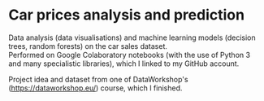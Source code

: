 # Car prices analysis and prediction

Data analysis (data visualisations) and machine learning models (decision trees, random forests) on the car sales dataset.\
Performed on Google Colaboratory notebooks (with the use of Python 3 and many specialistic libraries), which I linked to my GitHub account.


Project idea and dataset from one of DataWorkshop's (https://dataworkshop.eu/) course, which I finished.
